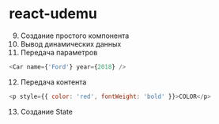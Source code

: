 # react-udemu

9. Создание простого компонента
10. Вывод динамических данных
11. Передача параметров
~~~javascript
<Car name={'Ford'} year={2018} />
~~~
12. Передача контента
~~~javascript
<p style={{ color: 'red', fontWeight: 'bold' }}>COLOR</p>
~~~
13. Создание State